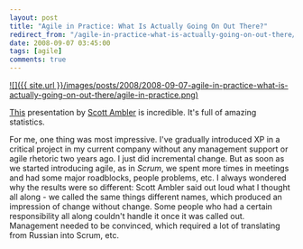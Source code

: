 ```yaml
---
layout: post
title: "Agile in Practice: What Is Actually Going On Out There?"
redirect_from: "/agile-in-practice-what-is-actually-going-on-out-there/"
date: 2008-09-07 03:45:00
tags: [agile]
comments: true
---
```


<a href='http://www.infoq.com/presentations/Agile-in-Practice-Scott-Ambler'>
![]({{ site.url }}/images/posts/2008/2008-09-07-agile-in-practice-what-is-actually-going-on-out-there/agile-in-practice.png)
</a>

[This](http://www.infoq.com/presentations/Agile-in-Practice-Scott-Ambler) presentation by [Scott Ambler](http://www.ambysoft.com/scottAmbler.html) is incredible. It's full of amazing statistics.

For me, one thing was most impressive. I've gradually introduced XP in a critical project in my current company without any management support or agile rhetoric two years ago. I just did incremental change. But as soon as we started introducing agile, as in _Scrum_, we spent more times in meetings and had some major roadblocks, people problems, etc. I always wondered why the results were so different: Scott Ambler said out loud what I thought all along - we called the same things different names, which produced an impression of change without change. Some people who had a certain responsibility all along couldn't handle it once it was called out. Management needed to be convinced, which required a lot of translating from Russian into Scrum, etc.

